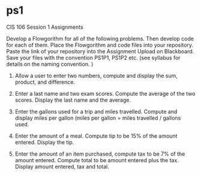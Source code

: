 # ps1
CIS 106 Session 1  Assignments



Develop a  Flowgorithm for all of the following problems. Then develop code for each of them. Place the Flowgorithm and code files into your repository. Paste the link of your repository into the Assignment Upload on Blackboard. 
Save your files with the convention PS1P1, PS1P2 etc. (see syllabus for details on the naming convention. )

1.	Allow a user to enter two numbers, compute and display the sum, product, and difference. 

2.	Enter a last name and two exam scores. Compute the average of the two scores. Display the last name and the average. 


3.	Enter the gallons used for a trip and miles travelled. Compute and display miles per gallon (miles per gallon = miles travelled / gallons used. 

4.	Enter the amount of a meal. Compute tip to be 15% of the amount entered. Display the tip. 


5.	Enter the amount of an item purchased, compute tax to be 7% of the amount entered. Compute total to be amount entered plus the tax. Display amount entered, tax and total. 
